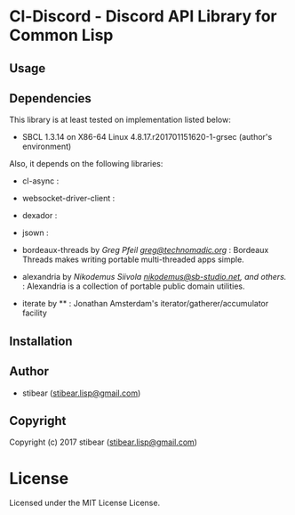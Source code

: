 
# Cl-Discord - Discord API Library for Common Lisp

## Usage


## Dependencies
This library is at least tested on implementation listed below:

+ SBCL 1.3.14 on X86-64 Linux 4.8.17.r201701151620-1-grsec (author's environment)

Also, it depends on the following libraries:

+ cl-async :
    
+ websocket-driver-client :
    
+ dexador :
    
+ jsown :
    
+ bordeaux-threads by *Greg Pfeil <greg@technomadic.org>* :
    Bordeaux Threads makes writing portable multi-threaded apps simple.
+ alexandria by *Nikodemus Siivola <nikodemus@sb-studio.net>, and others.* :
    Alexandria is a collection of portable public domain utilities.
+ iterate by ** :
    Jonathan Amsterdam's iterator/gatherer/accumulator facility

## Installation

## Author

* stibear (stibear.lisp@gmail.com)

## Copyright

Copyright (c) 2017 stibear (stibear.lisp@gmail.com)

# License

Licensed under the MIT License License.


